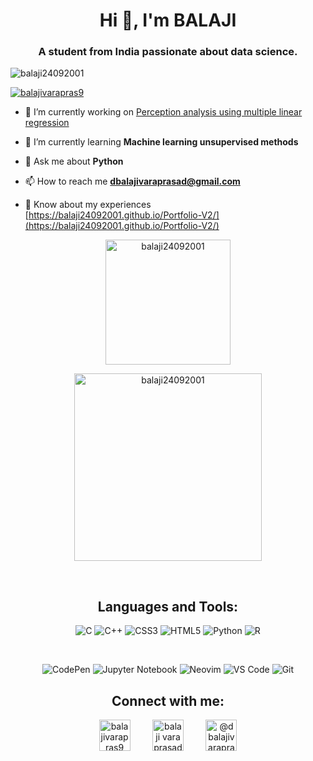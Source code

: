 <h1 align="center">Hi 👋, I'm BALAJI</h1>
<h3 align="center">A student from India passionate about data science.</h3>

<p align="left"> <img src="https://komarev.com/ghpvc/?username=balaji24092001&label=Profile%20views&color=0e75b6&style=flat" alt="balaji24092001" /> </p>

<p align="left"> <a href="https://twitter.com/balajivarapras9" target="blank"><img src="https://img.shields.io/twitter/follow/balajivarapras9?logo=twitter&style=for-the-badge" alt="balajivarapras9" /></a> </p>

- 🔭 I’m currently working on [Perception analysis using multiple linear regression](https://github.com/BALAJI24092001/Student-Perception-Analysis)

- 🌱 I’m currently learning **Machine learning unsupervised methods**

- 💬 Ask me about **Python**

- 📫 How to reach me **dbalajivaraprasad@gmail.com**

- 📄 Know about my experiences [https://balaji24092001.github.io/Portfolio-V2/](https://balaji24092001.github.io/Portfolio-V2/)

<div>


<!-- <p align="center">&nbsp;<img align="center" height='200' src="https://github-readme-stats.vercel.app/api?username=balaji24092001&show_icons=true&locale=en" alt="balaji24092001" /></p> -->

<p align='center' ><img height='200' align='center' src="https://github-readme-streak-stats.herokuapp.com/?user=balaji24092001&" alt="balaji24092001" /></p>


<p align='center' ><img height='300' align='center' src="https://github-readme-stats.vercel.app/api/top-langs?username=balaji24092001&show_icons=true&locale=en&langs_count=4" alt="balaji24092001" /></p>


<div>
<br>

<h2 align="center">Languages and Tools:</h2>
  
<div align='center'>
 
![C](https://img.shields.io/badge/c-%2300599C.svg?style=for-the-badge&logo=c&logoColor=white)
![C++](https://img.shields.io/badge/c++-%2300599C.svg?style=for-the-badge&logo=c%2B%2B&logoColor=white)
![CSS3](https://img.shields.io/badge/css3-%231572B6.svg?style=for-the-badge&logo=css3&logoColor=white)
![HTML5](https://img.shields.io/badge/html5-%23E34F26.svg?style=for-the-badge&logo=html5&logoColor=white)
![Python](https://img.shields.io/badge/python-3670A0?style=for-the-badge&logo=python&logoColor=ffdd54)
![R](https://img.shields.io/badge/r-%23276DC3.svg?style=for-the-badge&logo=r&logoColor=white)

</div>

<br>

<div align='center'>

![CodePen](https://img.shields.io/badge/CodePen-white?style=for-the-badge&logo=codepen&logoColor=black)
![Jupyter Notebook](https://img.shields.io/badge/jupyter-%23FA0F00.svg?style=for-the-badge&logo=jupyter&logoColor=white)
![Neovim](https://img.shields.io/badge/NeoVim-%2357A143.svg?&style=for-the-badge&logo=neovim&logoColor=white)
![VS Code](https://img.shields.io/badge/Visual%20Studio%20Code-0078d7.svg?style=for-the-badge&logo=visual-studio-code&logoColor=white)
![Git](https://img.shields.io/badge/git-%23F05033.svg?style=for-the-badge&logo=git&logoColor=white)

</div>

<h2 align="center">Connect with me:</h2>
<p align="center">
<a href="https://twitter.com/balajivarapras9" target="blank"><img align="center" src="https://raw.githubusercontent.com/rahuldkjain/github-profile-readme-generator/master/src/images/icons/Social/twitter.svg" alt="balajivarapras9" height="50" width="50" /></a> &nbsp &nbsp &nbsp &nbsp
<a href="https://linkedin.com/in/balaji vara prasad dega" target="blank"><img align="center" src="https://raw.githubusercontent.com/rahuldkjain/github-profile-readme-generator/master/src/images/icons/Social/linked-in-alt.svg" alt="balaji vara prasad dega" height="50" width="50" /></a> &nbsp &nbsp &nbsp &nbsp
<a href="https://www.hackerearth.com/@dbalajivarapras1" target="blank"><img align="center" src="https://raw.githubusercontent.com/rahuldkjain/github-profile-readme-generator/master/src/images/icons/Social/hackerearth.svg" alt="@dbalajivarapras1" height="50" width="50" /></a>
</p>
